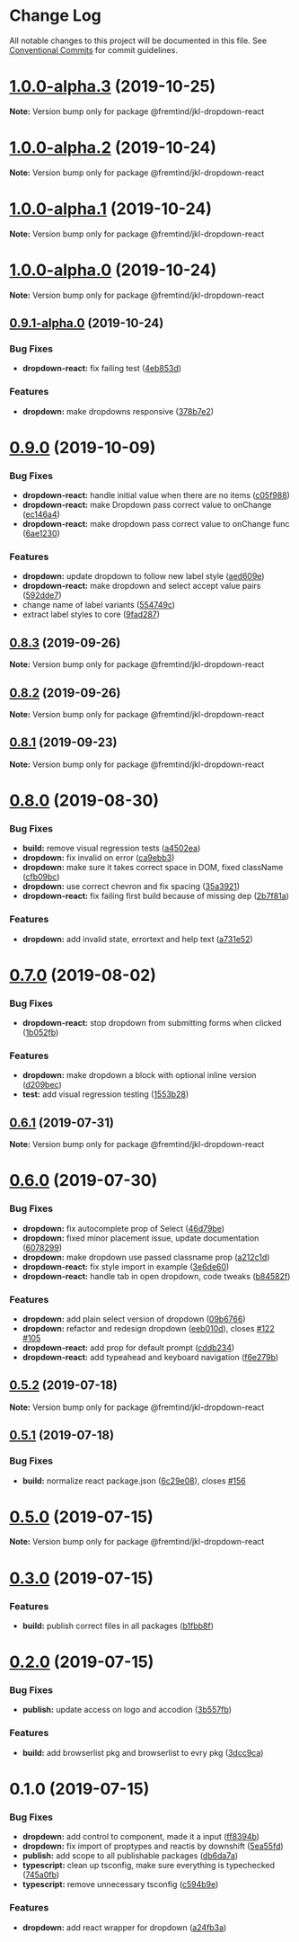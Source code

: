 # Change Log

All notable changes to this project will be documented in this file.
See [Conventional Commits](https://conventionalcommits.org) for commit guidelines.

# [1.0.0-alpha.3](https://github.com/fremtind/jokul/compare/@fremtind/jkl-dropdown-react@1.0.0-alpha.2...@fremtind/jkl-dropdown-react@1.0.0-alpha.3) (2019-10-25)

**Note:** Version bump only for package @fremtind/jkl-dropdown-react





# [1.0.0-alpha.2](https://github.com/fremtind/jokul/compare/@fremtind/jkl-dropdown-react@1.0.0-alpha.1...@fremtind/jkl-dropdown-react@1.0.0-alpha.2) (2019-10-24)

**Note:** Version bump only for package @fremtind/jkl-dropdown-react





# [1.0.0-alpha.1](https://github.com/fremtind/jokul/compare/@fremtind/jkl-dropdown-react@1.0.0-alpha.0...@fremtind/jkl-dropdown-react@1.0.0-alpha.1) (2019-10-24)

**Note:** Version bump only for package @fremtind/jkl-dropdown-react





# [1.0.0-alpha.0](https://github.com/fremtind/jokul/compare/@fremtind/jkl-dropdown-react@0.9.1-alpha.0...@fremtind/jkl-dropdown-react@1.0.0-alpha.0) (2019-10-24)

**Note:** Version bump only for package @fremtind/jkl-dropdown-react





## [0.9.1-alpha.0](https://github.com/fremtind/jokul/compare/@fremtind/jkl-dropdown-react@0.9.0...@fremtind/jkl-dropdown-react@0.9.1-alpha.0) (2019-10-24)


### Bug Fixes

* **dropdown-react:** fix failing test ([4eb853d](https://github.com/fremtind/jokul/commit/4eb853d))


### Features

* **dropdown:** make dropdowns responsive ([378b7e2](https://github.com/fremtind/jokul/commit/378b7e2))





# [0.9.0](https://github.com/fremtind/jokul/compare/@fremtind/jkl-dropdown-react@0.8.3...@fremtind/jkl-dropdown-react@0.9.0) (2019-10-09)


### Bug Fixes

* **dropdown-react:** handle initial value when there are no items ([c05f988](https://github.com/fremtind/jokul/commit/c05f988))
* **dropdown-react:** make Dropdown pass correct value to onChange ([ec146a4](https://github.com/fremtind/jokul/commit/ec146a4))
* **dropdown-react:** make dropdown pass correct value to onChange func ([6ae1230](https://github.com/fremtind/jokul/commit/6ae1230))


### Features

* **dropdown:** update dropdown to follow new label style ([aed609e](https://github.com/fremtind/jokul/commit/aed609e))
* **dropdown-react:** make dropdown and select accept value pairs ([592dde7](https://github.com/fremtind/jokul/commit/592dde7))
* change name of label variants ([554749c](https://github.com/fremtind/jokul/commit/554749c))
* extract label styles to core ([9fad287](https://github.com/fremtind/jokul/commit/9fad287))





## [0.8.3](https://github.com/fremtind/jokul/compare/@fremtind/jkl-dropdown-react@0.8.2...@fremtind/jkl-dropdown-react@0.8.3) (2019-09-26)

**Note:** Version bump only for package @fremtind/jkl-dropdown-react





## [0.8.2](https://github.com/fremtind/jokul/compare/@fremtind/jkl-dropdown-react@0.8.1...@fremtind/jkl-dropdown-react@0.8.2) (2019-09-26)

**Note:** Version bump only for package @fremtind/jkl-dropdown-react





## [0.8.1](https://github.com/fremtind/jokul/compare/@fremtind/jkl-dropdown-react@0.8.0...@fremtind/jkl-dropdown-react@0.8.1) (2019-09-23)

**Note:** Version bump only for package @fremtind/jkl-dropdown-react





# [0.8.0](https://github.com/fremtind/jokul/compare/@fremtind/jkl-dropdown-react@0.7.0...@fremtind/jkl-dropdown-react@0.8.0) (2019-08-30)


### Bug Fixes

* **build:** remove visual regression tests ([a4502ea](https://github.com/fremtind/jokul/commit/a4502ea))
* **dropdown:** fix invalid on error ([ca9ebb3](https://github.com/fremtind/jokul/commit/ca9ebb3))
* **dropdown:** make sure it takes correct space in DOM, fixed className ([cfb09bc](https://github.com/fremtind/jokul/commit/cfb09bc))
* **dropdown:** use correct chevron and fix spacing ([35a3921](https://github.com/fremtind/jokul/commit/35a3921))
* **dropdown-react:** fix failing first build because of missing dep ([2b7f81a](https://github.com/fremtind/jokul/commit/2b7f81a))


### Features

* **dropdown:** add invalid state, errortext and help text ([a731e52](https://github.com/fremtind/jokul/commit/a731e52))





# [0.7.0](https://github.com/fremtind/jokul/compare/@fremtind/jkl-dropdown-react@0.6.1...@fremtind/jkl-dropdown-react@0.7.0) (2019-08-02)


### Bug Fixes

* **dropdown-react:** stop dropdown from submitting forms when clicked ([1b052fb](https://github.com/fremtind/jokul/commit/1b052fb))


### Features

* **dropdown:** make dropdown a block with optional inline version ([d209bec](https://github.com/fremtind/jokul/commit/d209bec))
* **test:** add visual regression testing ([1553b28](https://github.com/fremtind/jokul/commit/1553b28))





## [0.6.1](https://github.com/fremtind/jokul/compare/@fremtind/jkl-dropdown-react@0.6.0...@fremtind/jkl-dropdown-react@0.6.1) (2019-07-31)

**Note:** Version bump only for package @fremtind/jkl-dropdown-react





# [0.6.0](https://github.com/fremtind/jokul/compare/@fremtind/jkl-dropdown-react@0.5.2...@fremtind/jkl-dropdown-react@0.6.0) (2019-07-30)


### Bug Fixes

* **dropdown:** fix autocomplete prop of Select ([46d79be](https://github.com/fremtind/jokul/commit/46d79be))
* **dropdown:** fixed minor placement issue, update documentation ([6078299](https://github.com/fremtind/jokul/commit/6078299))
* **dropdown:** make dropdown use passed classname prop ([a212c1d](https://github.com/fremtind/jokul/commit/a212c1d))
* **dropdown-react:** fix style import in example ([3e6de60](https://github.com/fremtind/jokul/commit/3e6de60))
* **dropdown-react:** handle tab in open dropdown, code tweaks ([b84582f](https://github.com/fremtind/jokul/commit/b84582f))


### Features

* **dropdown:** add plain select version of dropdown ([09b6766](https://github.com/fremtind/jokul/commit/09b6766))
* **dropdown:** refactor and redesign dropdown ([eeb010d](https://github.com/fremtind/jokul/commit/eeb010d)), closes [#122](https://github.com/fremtind/jokul/issues/122) [#105](https://github.com/fremtind/jokul/issues/105)
* **dropdown-react:** add prop for default prompt ([cddb234](https://github.com/fremtind/jokul/commit/cddb234))
* **dropdown-react:** add typeahead and keyboard navigation ([f6e279b](https://github.com/fremtind/jokul/commit/f6e279b))





## [0.5.2](https://github.com/fremtind/jokul/compare/@fremtind/jkl-dropdown-react@0.5.1...@fremtind/jkl-dropdown-react@0.5.2) (2019-07-18)

**Note:** Version bump only for package @fremtind/jkl-dropdown-react





## [0.5.1](https://github.com/fremtind/jokul/compare/@fremtind/jkl-dropdown-react@0.5.0...@fremtind/jkl-dropdown-react@0.5.1) (2019-07-18)


### Bug Fixes

* **build:** normalize react package.json ([6c29e08](https://github.com/fremtind/jokul/commit/6c29e08)), closes [#156](https://github.com/fremtind/jokul/issues/156)





# [0.5.0](https://github.com/fremtind/jokul/compare/@fremtind/jkl-dropdown-react@0.3.0...@fremtind/jkl-dropdown-react@0.5.0) (2019-07-15)

**Note:** Version bump only for package @fremtind/jkl-dropdown-react





# [0.3.0](https://github.com/fremtind/jokul/compare/@fremtind/jkl-dropdown-react@0.2.0...@fremtind/jkl-dropdown-react@0.3.0) (2019-07-15)


### Features

* **build:** publish correct files in all packages ([b1fbb8f](https://github.com/fremtind/jokul/commit/b1fbb8f))





# [0.2.0](https://github.com/fremtind/jokul/compare/@fremtind/jkl-dropdown-react@0.1.0...@fremtind/jkl-dropdown-react@0.2.0) (2019-07-15)

### Bug Fixes

-   **publish:** update access on logo and accodion ([3b557fb](https://github.com/fremtind/jokul/commit/3b557fb))

### Features

-   **build:** add browserlist pkg and browserlist to evry pkg ([3dcc9ca](https://github.com/fremtind/jokul/commit/3dcc9ca))

# 0.1.0 (2019-07-15)

### Bug Fixes

-   **dropdown:** add control to component, made it a input ([ff8394b](https://github.com/fremtind/jokul/commit/ff8394b))
-   **dropdown:** fix import of proptypes and reactis by downshift ([5ea55fd](https://github.com/fremtind/jokul/commit/5ea55fd))
-   **publish:** add scope to all publishable packages ([db6da7a](https://github.com/fremtind/jokul/commit/db6da7a))
-   **typescript:** clean up tsconfig, make sure everything is typechecked ([745a0fb](https://github.com/fremtind/jokul/commit/745a0fb))
-   **typescript:** remove unnecessary tsconfig ([c594b9e](https://github.com/fremtind/jokul/commit/c594b9e))

### Features

-   **dropdown:** add react wrapper for dropdown ([a24fb3a](https://github.com/fremtind/jokul/commit/a24fb3a))
